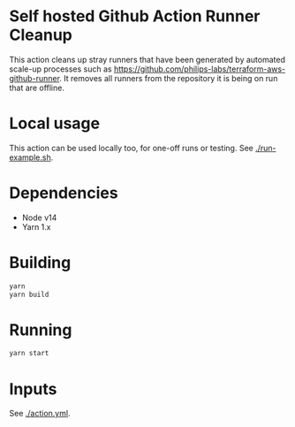 # Self hosted Github Action Runner Cleanup

This action cleans up stray runners that have been generated by automated scale-up processes such as https://github.com/philips-labs/terraform-aws-github-runner. It removes all runners from the repository it is being on run that are offline.

# Local usage

This action can be used locally too, for one-off runs or testing. See [./run-example.sh](./run-example.sh).

# Dependencies

- Node v14
- Yarn 1.x

# Building

```sh
yarn
yarn build
```

# Running

```sh
yarn start
```

# Inputs

See [./action.yml](./action.yml).
